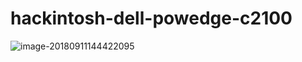 # hackintosh-dell-powedge-c2100

![image-20180911144422095](/var/folders/qm/3s7_61lj0cl7dn44z7_lmc980000gn/T/abnerworks.Typora/image-20180911144422095.png)